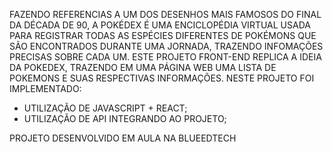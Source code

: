FAZENDO REFERENCIAS A UM DOS DESENHOS MAIS FAMOSOS DO FINAL DA DÉCADA DE 90, A POKÉDEX É UMA ENCICLOPÉDIA VIRTUAL USADA PARA REGISTRAR TODAS AS ESPÉCIES DIFERENTES DE POKÉMONS QUE SÃO ENCONTRADOS DURANTE UMA JORNADA, TRAZENDO INFOMAÇÕES PRECISAS SOBRE CADA UM. 
ESTE PROJETO FRONT-END REPLICA A IDEIA DA POKEDEX, TRAZENDO EM UMA PÁGINA WEB UMA LISTA DE POKEMONS E SUAS RESPECTIVAS INFORMAÇÕES. 
NESTE PROJETO FOI IMPLEMENTADO:

- UTILIZAÇÃO DE JAVASCRIPT + REACT;
- UTILIZAÇÃO DE API INTEGRANDO AO PROJETO;


PROJETO DESENVOLVIDO EM AULA NA BLUEEDTECH


